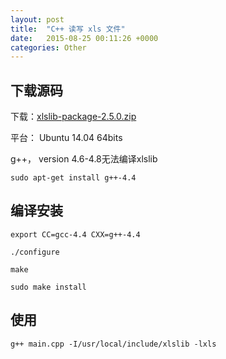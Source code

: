 ```yaml
---
layout: post
title:  "C++ 读写 xls 文件"
date:   2015-08-25 00:11:26 +0000
categories: Other
---
```

## 下载源码

下载：[xlslib-package-2.5.0.zip](http://jaist.dl.sourceforge.net/project/xlslib/xlslib-package-2.5.0.zip)

平台： Ubuntu 14.04 64bits

g++， version 4.6-4.8无法编译xlslib

```
sudo apt-get install g++-4.4
```

## 编译安装

```
export CC=gcc-4.4 CXX=g++-4.4 
```

```
./configure 
```

```
make
```

```
sudo make install
```

## 使用

```
g++ main.cpp -I/usr/local/include/xlslib -lxls
```